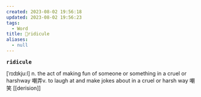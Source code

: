 ```yaml
---
created: 2023-08-02 19:56:18
updated: 2023-08-02 19:56:23
tags:
  - Word
title: 📖ridicule
aliases:
  - null
---
```


<pre><strong>ridicule</strong></pre>
[ˈrɪdɪkju:l]
n. the act of making fun of someone or something in a cruel or harshway 嘲弄v. to laugh at and make jokes about in a cruel or harsh way 嘲笑
[[derision]]
